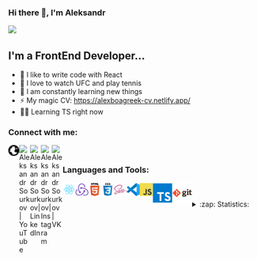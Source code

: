 ### Hi there 👋, I'm Aleksandr

![](https://komarev.com/ghpvc/?username=VladKalachev)

## I'm a FrontEnd Developer...
- 💪 I like to write code with React
- 🎉 I love to watch UFC and play tennis
- 🥅 I am constantly learning new things
- ⚡ My magic CV: https://alexboagreek-cv.netlify.app/
- 🤹🏽 Learning TS right now 

### Connect with me:

[<img align="left" alt="webtricks-master.ru" width="22px" src="https://raw.githubusercontent.com/iconic/open-iconic/master/svg/globe.svg" />][website]
[<img align="left" alt="AleksandrSourkov | YouTube" width="22px" src="https://cdn.jsdelivr.net/npm/simple-icons@v3/icons/youtube.svg" />][youtube]
[<img align="left" alt="AleksandrSourkov| LinkedIn" width="22px" src="https://cdn.jsdelivr.net/npm/simple-icons@v3/icons/linkedin.svg" />][linkedin]
[<img align="left" alt="AleksandrSourkov| Instagram" width="22px" src="https://cdn.jsdelivr.net/npm/simple-icons@v3/icons/instagram.svg" />][instagram]
[<img align="left" alt="AleksandrSourkov | VK" width="22px" src="https://cdn.jsdelivr.net/npm/simple-icons@v3/icons/vk.svg" />][vk]

<br />

### Languages and Tools:

<img align="left" alt="React" width="26px" src="https://raw.githubusercontent.com/github/explore/80688e429a7d4ef2fca1e82350fe8e3517d3494d/topics/react/react.png" />
<img align="left" src="https://github.com/devicons/devicon/blob/master/icons/redux/redux-original.svg" title="Redux" alt="Redux " width="26" height="26"/>
<img align="left" alt="HTML5" width="26px" src="https://raw.githubusercontent.com/github/explore/80688e429a7d4ef2fca1e82350fe8e3517d3494d/topics/html/html.png" />
<img align="left" alt="CSS3" width="26px" src="https://raw.githubusercontent.com/github/explore/80688e429a7d4ef2fca1e82350fe8e3517d3494d/topics/css/css.png" />
<img align="left" alt="Sass" width="26px" src="https://raw.githubusercontent.com/github/explore/80688e429a7d4ef2fca1e82350fe8e3517d3494d/topics/sass/sass.png" />
<img align="left" alt="Visual Studio Code" width="26px" src="https://raw.githubusercontent.com/github/explore/80688e429a7d4ef2fca1e82350fe8e3517d3494d/topics/visual-studio-code/visual-studio-code.png" />
<img align="left" alt="JavaScript" width="26px" src="https://raw.githubusercontent.com/github/explore/80688e429a7d4ef2fca1e82350fe8e3517d3494d/topics/javascript/javascript.png" />
<img align="left" src="https://github.com/devicons/devicon/blob/master/icons/typescript/typescript-original.svg" title="JavaScript" alt="JavaScript" width="40" height="40"/>&nbsp;
<img align="left" src="https://github.com/devicons/devicon/blob/master/icons/git/git-original-wordmark.svg" title="Git" **alt="Git" width="40" height="40"/>

<br />
<br />

<details>
  <summary>:zap: Statistics:</summary>
   <img align="left" alt="codeSTACKr's GitHub Stats" src="https://github-readme-stats.vercel.app/api/top-langs/?username=VladKalachev&langs_count=8&layout=compact" />
    <br />
    <img align="left" alt="codeSTACKr's GitHub Stats" src="https://github-readme-stats.vercel.app/api?username=VladKalachev&show_icons=true" />
</details>

[website]:  https://alexboagreek-cv.netlify.app/
[youtube]: https://www.youtube.com/channel/UCY_vwWjoL3-lUvEoGjvhnKQ
[linkedin]: https://www.linkedin.com/in/aleksandr-sourkov-434a86205/
[instagram]: https://www.instagram.com/alexboagreek/
[vk]: https://vk.com/aleksandrsourkov

